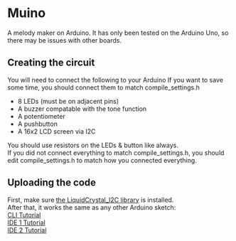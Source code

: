 # Muino
A melody maker on Arduino.
It has only been tested on the Arduino Uno, so there may be issues with other boards.

## Creating the circuit
You will need to connect the following to your Arduino
If you want to save some time, you should connect them to match compile_settings.h
* 8 LEDs (must be on adjacent pins)
* A buzzer compatable with the tone function
* A potentiometer
* A pushbutton
* A 16x2 LCD screen via I2C

You should use resistors on the LEDs & button like always. \
If you did not connect everything to match compile_settings.h,
you should edit compile_settings.h to match how you connected everything.

## Uploading the code
First, make sure [the LiquidCrystal_I2C library](https://www.arduino.cc/reference/en/libraries/liquidcrystal-i2c/) is installed. \
After that, it works the same as any other Arduino sketch: \
[CLI Tutorial](https://arduino.github.io/arduino-cli/0.19/getting-started/#compile-and-upload-the-sketch) \
[IDE 1 Tutorial](https://docs.arduino.cc/software/ide-v1/tutorials/arduino-ide-v1-basics#uploading) \
[IDE 2 Tutorial](https://docs.arduino.cc/software/ide-v2/tutorials/getting-started/ide-v2-uploading-a-sketch)
